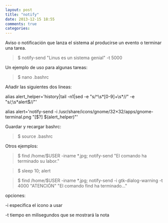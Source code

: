 ```yaml
---
layout: post
title: "notify"
date: 2013-12-15 18:55
comments: true
categories: 
---
```

Aviso o notificación que lanza el sistema al producirse un evento o terminar una tarea.

>$ notify-send "Linus es un sistema genial" -t 5000

Un ejemplo de uso para algunas tareas: 

>$ nano .bashrc 

Añadir las siguientes dos lineas: 

alias alert_helper='history|tail -n1|sed -e "s/^\s*[0-9]\+\s*//" -e "s/;\s*alert$//"' 

alias alert='notify-send -i /usr/share/icons/gnome/32×32/apps/gnome-terminal.png "[$?] $(alert_helper)"' 

Guardar y recargar bashrc: 

>$ source .bashrc 

Otros ejemplos: 

>$ find /home/$USER -iname *.jpg; notify-send "El comando ha terminado su labor." 

>$ sleep 10; alert 

>$ find /home/$USER -iname *.jpg; notify-send -i gtk-dialog-warning -t 4000 "ATENCIÓN" "El comando find ha terminado..." 

opciones: 

-i especifica el icono a usar 

-t tiempo en milisegundos que se mostrará la nota

